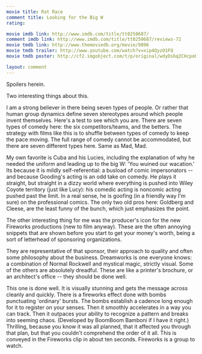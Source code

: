 ```yaml
---
movie title: Rat Race
comment title: Looking for the Big W
rating: 

movie imdb link: http://www.imdb.com/title/tt0250687/
comment imdb link: http://www.imdb.com/title/tt0250687/reviews-72
movie tmdb link: http://www.themoviedb.org/movie/9896
movie tmdb trailer: http://www.youtube.com/watch?v=xip4QyzO1FQ
movie tmdb poster: http://cf2.imgobject.com/t/p/original/wdyDsbq2CHcpoBAPFXCgodzGi6n.jpg

layout: comment
---
```


Spoilers herein.

Two interesting things about this.

I am a strong believer in there being seven types of people. Or rather that human group dynamics define seven stereotypes around which people invent themselves. Here's a test to see which you are. There are seven types of comedy here: the six competitors/teams, and the betters. The strategy with films like this is to shuffle between types of comedy to keep the pace moving. The full range of comedy cannot be accommodated, but there are seven different types here. Same as Mad, Mad.

My own favorite is Cuba and his Lucies, including the explanation of why he needed the uniform and leading up to the big W: 'You wuined our wacation.' Its because it is mildly self-referential: a busload of comic impersonators -- and because Gooding's acting is an odd take on comedy. He plays it straight, but straight in a dizzy world where everything is pushed into Wiley Coyote territory (just like Lucy): his comedic acting is noncomic acting pushed past the limit. In a real sense, he is goofing (in a friendly way I'm sure) on the professional comics. The only two old pros here: Goldberg and Cleese, are the least funny of the bunch, which just emphasizes the point.

The other interesting thing for me was the producer's icon for the new Fireworks productions (new to film anyway). These are the often annoying snippets that are shown before you start to get your money's worth, being a sort of letterhead of sponsoring organizations.

They are representative of that sponsor, their approach to quality and often some philosophy about the business. Dreamworks is one everyone knows: a combination of Normal Rockwell and mystical magic, strictly visual. Some of the others are absolutely dreadful. These are like a printer's brochure, or an architect's office -- they should be done well.

This one is done well. It is visually stunning and gets the message across cleanly and quickly. There is a fireworks effect done with bombs punctuating 'ordinary' bursts. The bombs establish a cadence long enough for it to register on your senses. Then it smoothly accelerates in a way you can track. Then it outpaces your ability to recognize a pattern and breaks into seeming chaos. (Developed by BoomBoom Bamboni if I have it right.) Thrilling, because you know it was all planned, that it affected you through that plan, but that you couldn't comprehend the order of it all. This is conveyed in the Fireworks clip in about ten seconds. Fireworks is a group to watch.